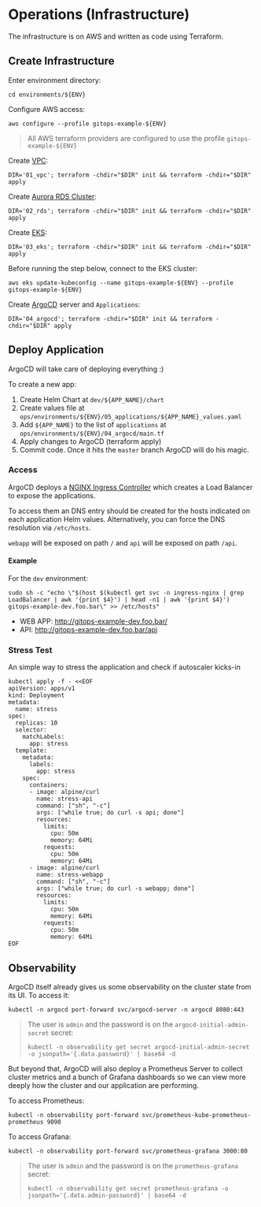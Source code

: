 # Operations (Infrastructure)

The infrastructure is on AWS and written as code using Terraform.

## Create Infrastructure

Enter environment directory:
```
cd environments/${ENV}
```

Configure AWS access:
```
aws configure --profile gitops-example-${ENV}
```
> All AWS terraform providers are configured to use the profile `gitops-example-${ENV}`

Create [VPC](https://aws.amazon.com/vpc):
```
DIR='01_vpc'; terraform -chdir="$DIR" init && terraform -chdir="$DIR" apply
```

Create [Aurora RDS Cluster](https://docs.aws.amazon.com/AmazonRDS/latest/AuroraUserGuide/Aurora.Overview.html):
```
DIR='02_rds'; terraform -chdir="$DIR" init && terraform -chdir="$DIR" apply
```

Create [EKS](https://aws.amazon.com/eks):
```
DIR='03_eks'; terraform -chdir="$DIR" init && terraform -chdir="$DIR" apply
```

Before running the step below, connect to the EKS cluster:
```
aws eks update-kubeconfig --name gitops-example-${ENV} --profile gitops-example-${ENV}
```

Create [ArgoCD](https://argo-cd.readthedocs.io/en/stable/) server and `Applications`:
```
DIR='04_argocd'; terraform -chdir="$DIR" init && terraform -chdir="$DIR" apply
```

## Deploy Application

ArgoCD will take care of deploying everything :)

To create a new app:
1. Create Helm Chart at `dev/${APP_NAME}/chart`
2. Create values file at `ops/environments/${ENV}/05_applications/${APP_NAME}_values.yaml`
3. Add `${APP_NAME}` to the list of `applications` at `ops/environments/${ENV}/04_argocd/main.tf`
4. Apply changes to ArgoCD (terraform apply)
5. Commit code. Once it hits the `master` branch ArgoCD will do his magic.

### Access

ArgoCD deploys a [NGINX Ingress Controller](https://kubernetes.github.io/ingress-nginx/)
which creates a Load Balancer to expose the applications.

To access them an DNS entry should be created for the hosts indicated on each
application Helm values. Alternatively, you can force the DNS resolution via `/etc/hosts`.

`webapp` will be exposed on path `/` and `api` will be exposed on path `/api`.

#### Example

For the `dev` environment:
```
sudo sh -c "echo \"$(host $(kubectl get svc -n ingress-nginx | grep LoadBalancer | awk '{print $4}') | head -n1 | awk '{print $4}') gitops-example-dev.foo.bar\" >> /etc/hosts"
```
- WEB APP: http://gitops-example-dev.foo.bar/
- API: http://gitops-example-dev.foo.bar/api

### Stress Test

An simple way to stress the application and check if autoscaler kicks-in

```
kubectl apply -f - <<EOF
apiVersion: apps/v1
kind: Deployment
metadata:
  name: stress
spec:
  replicas: 10
  selector:
    matchLabels:
      app: stress
  template:
    metadata:
      labels:
        app: stress
    spec:
      containers:
      - image: alpine/curl
        name: stress-api
        command: ["sh", "-c"]
        args: ["while true; do curl -s api; done"]
        resources:
          limits:
            cpu: 50m
            memory: 64Mi
          requests:
            cpu: 50m
            memory: 64Mi
      - image: alpine/curl
        name: stress-webapp
        command: ["sh", "-c"]
        args: ["while true; do curl -s webapp; done"]
        resources:
          limits:
            cpu: 50m
            memory: 64Mi
          requests:
            cpu: 50m
            memory: 64Mi
EOF
```

## Observability

ArgoCD itself already gives us some observability on the cluster state from its UI. To access it:
```
kubectl -n argocd port-forward svc/argocd-server -n argocd 8080:443
```
> The user is `admin` and the password is on the `argocd-initial-admin-secret` secret:
> ```
> kubectl -n observability get secret argocd-initial-admin-secret -o jsonpath='{.data.password}' | base64 -d
> ```

But beyond that, ArgoCD will also deploy a Prometheus Server to collect cluster
metrics and a bunch of Grafana dashboards so we can view more deeply how the cluster
and our application are performing.

To access Prometheus:
```
kubectl -n observability port-forward svc/prometheus-kube-prometheus-prometheus 9090
```

To access Grafana:
```
kubectl -n observability port-forward svc/prometheus-grafana 3000:80
```
> The user is `admin` and the password is on the `prometheus-grafana` secret:
> ```
> kubectl -n observability get secret prometheus-grafana -o jsonpath='{.data.admin-password}' | base64 -d
> ```
